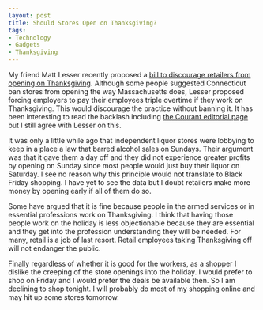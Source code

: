 ```yaml
---
layout: post
title: Should Stores Open on Thanksgiving?
tags: 
- Technology
- Gadgets
- Thanksgiving
---
```

My friend Matt Lesser recently proposed a [bill to discourage retailers from opening on Thanksgiving](http://pac.petitions.moveon.org/workingfamilies/sign/save-thanksgiving-2). Although some people suggested Connecticut ban stores from opening the way Massachusetts does, Lesser proposed forcing employers to pay their employees triple overtime if they work on Thanksgiving. This would discourage the practice without banning it. It has been interesting to read the backlash including [the Courant editorial page](http://www.courant.com/news/opinion/editorials/hc-ed-gray-thursday-work-option-should-not-be-take-20131127,0,2542218.story) but I still agree with Lesser on this.

It was only a little while ago that independent liquor stores were lobbying to keep in a place a law that barred alcohol sales on Sundays. Their argument was that it gave them a day off and they did not experience greater profits by opening on Sunday since most people would just buy their liquor on Saturday. I see no reason why this principle would not translate to Black Friday shopping. I have yet to see the data but I doubt retailers make more money by opening early if all of them do so. 

Some have argued that it is fine because people in the armed services or in essential professions work on Thanksgiving. I think that having those people work on the holiday is less objectionable because they are essential and they get into the profession understanding they will be needed. For many, retail is a job of last resort. Retail employees taking Thanksgiving off will not endanger the public.

Finally regardless of whether it is good for the workers, as a shopper I dislike the creeping of the store openings into the holiday. I would prefer to shop on Friday and I would prefer the deals be available then. So I am declining to shop tonight. I will probably do most of my shopping online and may hit up some stores tomorrow.
